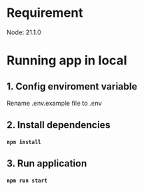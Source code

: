 # Requirement

Node: 21.1.0

# Running app in local

## 1. Config enviroment variable

Rename .env.example file to .env

## 2. Install dependencies

#### `npm install`

## 3. Run application

#### `npm run start`
